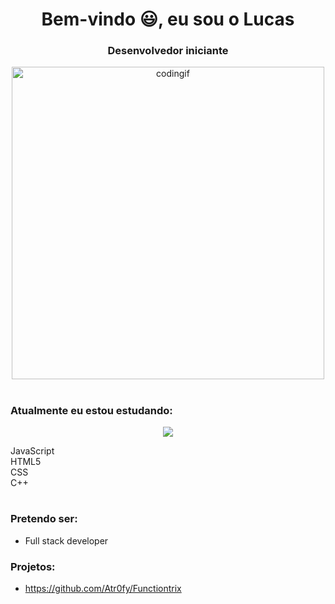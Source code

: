 <h1 align="center">Bem-vindo 😃, eu sou o Lucas</h1>
<h3 align="center">Desenvolvedor iniciante</h3>

<p align="center"><img alt="codingif" width="500" src="https://i.pinimg.com/originals/e4/26/70/e426702edf874b181aced1e2fa5c6cde.gif"></p>
<h1>
<h3 align="left">Atualmente eu estou estudando:</h3>

<p align="center">
  <a href="https://skillicons.dev">
    <img src="https://skillicons.dev/icons?i=js,html,css,cpp" />
  </a>
</p>

JavaScript <br>
HTML5 <br>
CSS <br>
C++ <br> 


<h1>
<h3 align="left">Pretendo ser:</h3>

- Full stack developer

<h3 align="left">Projetos:</h3>

- https://github.com/Atr0fy/Functiontrix
